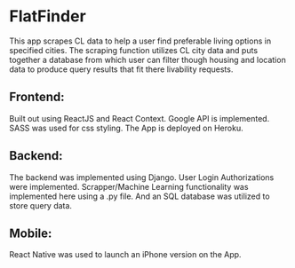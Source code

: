 # FlatFinder
This app scrapes CL data to help a user find preferable living options in specified cities. The scraping function utilizes CL city data and puts together a database from which user can filter though housing and location data to produce query results that fit there livability requests. 

## Frontend: 
Built out using ReactJS and React Context. Google API is implemented. SASS was used for css styling. The App is deployed on Heroku. 

## Backend: 
The backend was implemented using Django. User Login Authorizations were implemented. Scrapper/Machine Learning functionality was implemented here using a .py file. And an SQL database was utilized to store query data. 
 
## Mobile: 
React Native was used to launch an iPhone version on the App. 
